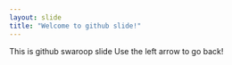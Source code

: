 ```yaml
---
layout: slide
title: "Welcome to github slide!"
---
```

This is github swaroop slide
Use the left arrow to go back!
